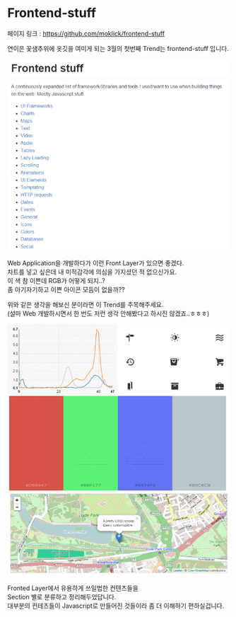 # Frontend-stuff

페이지 링크 : https://github.com/moklick/frontend-stuff

연이은 꽃샘추위에 옷깃을 여미게 되는 3월의 첫번째 Trend는 frontend-stuff 입니다.

![이미지](../img/005$01.png)

Web Application을 개발하다가 이런 Front Layer가 있으면 좋겠다.  
차트를 넣고 싶은데 내 미적감각에 의심을 가지셨던 적 없으신가요.  
이 색 참 이쁜데 RGB가 어떻게 되지..?  
좀 아기자기하고 이쁜 아이콘 모듬이 없을까??  

위와 같은 생각을 해보신 분이라면 이 Trend를 주목해주세요.  
(설마 Web 개발하시면서 한 번도 저런 생각 안해봤다고 하시진 않겠죠..ㅎㅎㅎ)  

![이미지](../img/005$02.png)

Fronted Layer에서 유용하게 쓰일법한 컨텐츠들을  
Section 별로 분류하고 정리해두었답니다.  
대부분의 컨테츠들이 Javascript로 만들어진 것들이라 좀 더 이해하기 편하실겁니다.  
